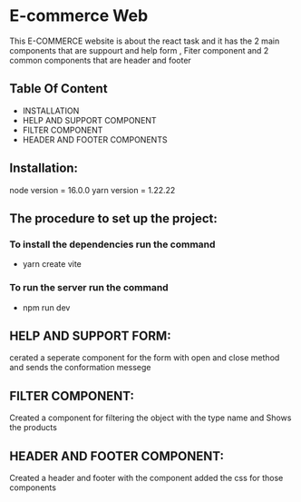 # E-commerce Web

This E-COMMERCE website is about the react task and it has the 2 main components that are suppourt and help form , Fiter component and 2 common components that are header and footer

## Table Of Content

- INSTALLATION
-  HELP AND SUPPORT COMPONENT
- FILTER COMPONENT
- HEADER AND FOOTER COMPONENTS

## Installation:

node version = 16.0.0
yarn version = 1.22.22

## The procedure to set up the project:

### To install the dependencies run the command
- yarn create vite
### To run the server run the command 
- npm run dev

## HELP AND SUPPORT FORM:
cerated a seperate component for the form with open and close method and sends the conformation messege 
## FILTER COMPONENT:
Created a component for filtering the object with the type name and Shows the products
## HEADER AND FOOTER COMPONENT:
Created a header and footer with the component added the css for those components

